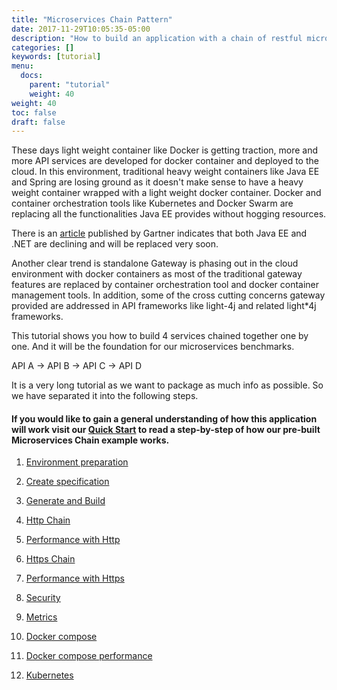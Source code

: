 ```yaml
---
title: "Microservices Chain Pattern"
date: 2017-11-29T10:05:35-05:00
description: "How to build an application with a chain of restful microservices"
categories: []
keywords: [tutorial]
menu:
  docs:
    parent: "tutorial"
    weight: 40
weight: 40
toc: false
draft: false
---
```


These days light weight container like Docker is getting traction, more and more 
API services are developed for docker container and deployed to the cloud. In this
environment, traditional heavy weight containers like Java EE and Spring are 
losing ground as it doesn't make sense to have a heavy weight container wrapped 
with a light weight docker container. Docker and container orchestration tools 
like Kubernetes and Docker Swarm are replacing all the functionalities Java EE 
provides without hogging resources.

There is an [article](https://www.gartner.com/doc/reprints?id=1-3N8E378&ct=161205&st=sb) 
published by Gartner indicates that both Java EE and .NET are declining and will
be replaced very soon. 


Another clear trend is standalone Gateway is phasing out in the cloud environment 
with docker containers as most of the traditional gateway features are replaced 
by container orchestration tool and docker container management tools. In addition, 
some of the cross cutting concerns gateway provided are addressed in API frameworks
like light-4j and related light*4j frameworks.


This tutorial shows you how to build 4 services chained together one by one. And it will
be the foundation for our microservices benchmarks.

API A -> API B -> API C -> API D

It is a very long tutorial as we want to package as much info as possible. So we have
separated it into the following steps. 


#### If you would like to gain a general understanding of how this application will work visit our **[Quick Start][]** to read a step-by-step of how our pre-built Microservices Chain example works.


1. [Environment preparation][]

2. [Create specification][]

3. [Generate and Build][]

4. [Http Chain][]

5. [Performance with Http][]

6. [Https Chain][]

7. [Performance with Https][]

8. [Security][]

9. [Metrics][]

10. [Docker compose][]

11. [Docker compose performance][]

12. [Kubernetes][]



[Environment preparation]: /tutorial/rest/swagger/ms-chain/preparation/
[Create specification]: /tutorial/rest/swagger/ms-chain/specification/
[Generate and Build]: /tutorial/rest/swagger/ms-chain/generation/
[Http Chain]: /tutorial/rest/swagger/ms-chain/httpchain/
[Https Chain]: /tutorial/rest/swagger/ms-chain/httpschain/
[Security]: /tutorial/rest/swagger/ms-chain/security/
[Metrics]: /tutorial/rest/swagger/ms-chain/metrics/
[Performance with Http]:  /tutorial/rest/swagger/ms-chain/httpperf/
[Performance with Https]: /tutorial/rest/swagger/ms-chain/httpsperf/
[Docker compose]: /tutorial/rest/swagger/ms-chain/compose/
[Docker compose performance]: /tutorial/rest/swagger/ms-chain/composeperf/
[Kubernetes]: /tutorial/rest/swagger/ms-chain/kubernetes/
[Quick Start]: /tutorial/rest/swagger/ms-chain/quickstart
